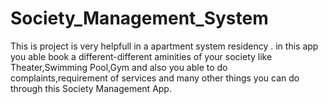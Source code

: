 # Society_Management_System

This is project is very helpfull in a apartment system residency . in this app you able book a different-different aminities of your society like Theater,Swimming Pool,Gym and also you able to do complaints,requirement of services and many other things you can do through this Society Management App.
